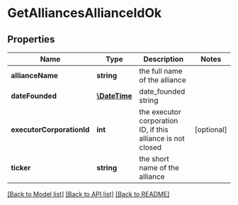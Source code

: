 # GetAlliancesAllianceIdOk

## Properties
Name | Type | Description | Notes
------------ | ------------- | ------------- | -------------
**allianceName** | **string** | the full name of the alliance | 
**dateFounded** | [**\DateTime**](\DateTime.md) | date_founded string | 
**executorCorporationId** | **int** | the executor corporation ID, if this alliance is not closed | [optional] 
**ticker** | **string** | the short name of the alliance | 

[[Back to Model list]](../README.md#documentation-for-models) [[Back to API list]](../README.md#documentation-for-api-endpoints) [[Back to README]](../README.md)


